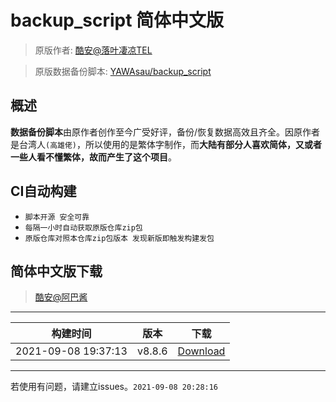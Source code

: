 # backup_script 简体中文版

> 原版作者: [酷安@落叶凄凉TEL](http://www.coolapk.com/u/2277637)

> 原版数据备份脚本: [YAWAsau/backup_script](https://github.com/YAWAsau/backup_script)

## 概述
  **数据备份脚本**由原作者创作至今广受好评，备份/恢复数据高效且齐全。因原作者是台湾人`(高雄佬)`，所以使用的是繁体字制作，而**大陆有部分人喜欢简体，又或者一些人看不懂繁体，故而产生了这个项目**。

## CI自动构建
- `脚本开源 安全可靠`
- `每隔一小时自动获取原版仓库zip包`
- `原版仓库对照本仓库zip包版本 发现新版即触发构建发包`

## 简体中文版下载

> [酷安@阿巴酱](http://www.coolapk.com/u/1132618)

 ---- 
|构建时间|版本|下载|
| :----: | :----: | :----: |
| 2021-09-08 19:37:13 | v8.8.6 | [Download](https://github.com/Petit-Abba/backup_script_zh-CN/releases/download/zh-CN/v8.8.6.zip) |
 ---- 
若使用有问题，请建立issues。`2021-09-08 20:28:16`
